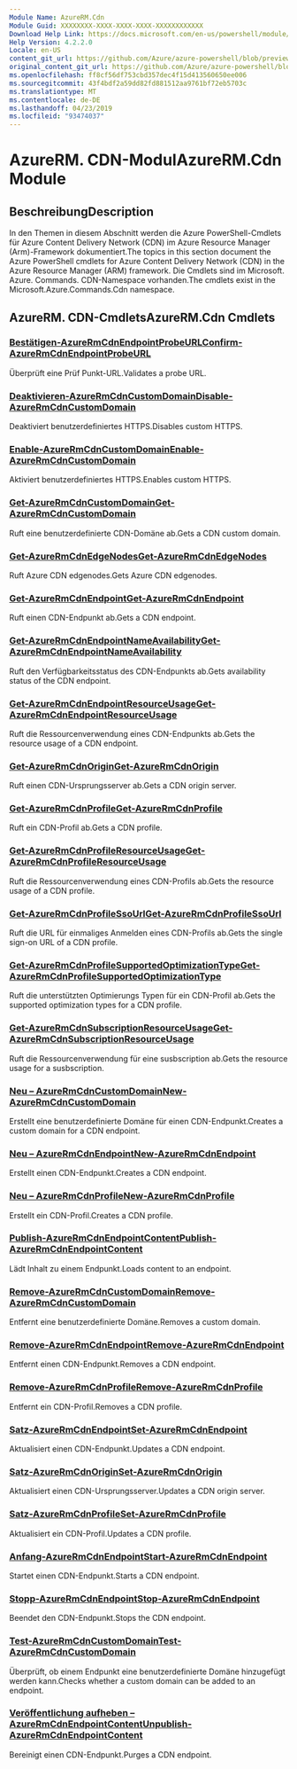 ```yaml
---
Module Name: AzureRM.Cdn
Module Guid: XXXXXXXX-XXXX-XXXX-XXXX-XXXXXXXXXXXX
Download Help Link: https://docs.microsoft.com/en-us/powershell/module/azurerm.cdn
Help Version: 4.2.2.0
Locale: en-US
content_git_url: https://github.com/Azure/azure-powershell/blob/preview/src/ResourceManager/Cdn/Commands.Cdn/help/AzureRM.Cdn.md
original_content_git_url: https://github.com/Azure/azure-powershell/blob/preview/src/ResourceManager/Cdn/Commands.Cdn/help/AzureRM.Cdn.md
ms.openlocfilehash: ff8cf56df753cbd357dec4f15d413560650ee006
ms.sourcegitcommit: 43f4bdf2a59dd82fd881512aa9761bf72eb5703c
ms.translationtype: MT
ms.contentlocale: de-DE
ms.lasthandoff: 04/23/2019
ms.locfileid: "93474037"
---
```

# <span data-ttu-id="bb2f3-101">AzureRM. CDN-Modul</span><span class="sxs-lookup"><span data-stu-id="bb2f3-101">AzureRM.Cdn Module</span></span>
## <span data-ttu-id="bb2f3-102">Beschreibung</span><span class="sxs-lookup"><span data-stu-id="bb2f3-102">Description</span></span>
<span data-ttu-id="bb2f3-103">In den Themen in diesem Abschnitt werden die Azure PowerShell-Cmdlets für Azure Content Delivery Network (CDN) im Azure Resource Manager (Arm)-Framework dokumentiert.</span><span class="sxs-lookup"><span data-stu-id="bb2f3-103">The topics in this section document the Azure PowerShell cmdlets for Azure Content Delivery Network (CDN) in the Azure Resource Manager (ARM) framework.</span></span> <span data-ttu-id="bb2f3-104">Die Cmdlets sind im Microsoft. Azure. Commands. CDN-Namespace vorhanden.</span><span class="sxs-lookup"><span data-stu-id="bb2f3-104">The cmdlets exist in the Microsoft.Azure.Commands.Cdn namespace.</span></span>

## <span data-ttu-id="bb2f3-105">AzureRM. CDN-Cmdlets</span><span class="sxs-lookup"><span data-stu-id="bb2f3-105">AzureRM.Cdn Cmdlets</span></span>
### [<span data-ttu-id="bb2f3-106">Bestätigen-AzureRmCdnEndpointProbeURL</span><span class="sxs-lookup"><span data-stu-id="bb2f3-106">Confirm-AzureRmCdnEndpointProbeURL</span></span>](Confirm-AzureRmCdnEndpointProbeURL.md)
<span data-ttu-id="bb2f3-107">Überprüft eine Prüf Punkt-URL.</span><span class="sxs-lookup"><span data-stu-id="bb2f3-107">Validates a probe URL.</span></span>

### [<span data-ttu-id="bb2f3-108">Deaktivieren-AzureRmCdnCustomDomain</span><span class="sxs-lookup"><span data-stu-id="bb2f3-108">Disable-AzureRmCdnCustomDomain</span></span>](Disable-AzureRmCdnCustomDomain.md)
<span data-ttu-id="bb2f3-109">Deaktiviert benutzerdefiniertes HTTPS.</span><span class="sxs-lookup"><span data-stu-id="bb2f3-109">Disables custom HTTPS.</span></span>

### [<span data-ttu-id="bb2f3-110">Enable-AzureRmCdnCustomDomain</span><span class="sxs-lookup"><span data-stu-id="bb2f3-110">Enable-AzureRmCdnCustomDomain</span></span>](Enable-AzureRmCdnCustomDomain.md)
<span data-ttu-id="bb2f3-111">Aktiviert benutzerdefiniertes HTTPS.</span><span class="sxs-lookup"><span data-stu-id="bb2f3-111">Enables custom HTTPS.</span></span>

### [<span data-ttu-id="bb2f3-112">Get-AzureRmCdnCustomDomain</span><span class="sxs-lookup"><span data-stu-id="bb2f3-112">Get-AzureRmCdnCustomDomain</span></span>](Get-AzureRmCdnCustomDomain.md)
<span data-ttu-id="bb2f3-113">Ruft eine benutzerdefinierte CDN-Domäne ab.</span><span class="sxs-lookup"><span data-stu-id="bb2f3-113">Gets a CDN custom domain.</span></span>

### [<span data-ttu-id="bb2f3-114">Get-AzureRmCdnEdgeNodes</span><span class="sxs-lookup"><span data-stu-id="bb2f3-114">Get-AzureRmCdnEdgeNodes</span></span>](Get-AzureRmCdnEdgeNodes.md)
<span data-ttu-id="bb2f3-115">Ruft Azure CDN edgenodes.</span><span class="sxs-lookup"><span data-stu-id="bb2f3-115">Gets Azure CDN edgenodes.</span></span>

### [<span data-ttu-id="bb2f3-116">Get-AzureRmCdnEndpoint</span><span class="sxs-lookup"><span data-stu-id="bb2f3-116">Get-AzureRmCdnEndpoint</span></span>](Get-AzureRmCdnEndpoint.md)
<span data-ttu-id="bb2f3-117">Ruft einen CDN-Endpunkt ab.</span><span class="sxs-lookup"><span data-stu-id="bb2f3-117">Gets a CDN endpoint.</span></span>

### [<span data-ttu-id="bb2f3-118">Get-AzureRmCdnEndpointNameAvailability</span><span class="sxs-lookup"><span data-stu-id="bb2f3-118">Get-AzureRmCdnEndpointNameAvailability</span></span>](Get-AzureRmCdnEndpointNameAvailability.md)
<span data-ttu-id="bb2f3-119">Ruft den Verfügbarkeitsstatus des CDN-Endpunkts ab.</span><span class="sxs-lookup"><span data-stu-id="bb2f3-119">Gets availability status of the CDN endpoint.</span></span>

### [<span data-ttu-id="bb2f3-120">Get-AzureRmCdnEndpointResourceUsage</span><span class="sxs-lookup"><span data-stu-id="bb2f3-120">Get-AzureRmCdnEndpointResourceUsage</span></span>](Get-AzureRmCdnEndpointResourceUsage.md)
<span data-ttu-id="bb2f3-121">Ruft die Ressourcenverwendung eines CDN-Endpunkts ab.</span><span class="sxs-lookup"><span data-stu-id="bb2f3-121">Gets the resource usage of a CDN endpoint.</span></span>

### [<span data-ttu-id="bb2f3-122">Get-AzureRmCdnOrigin</span><span class="sxs-lookup"><span data-stu-id="bb2f3-122">Get-AzureRmCdnOrigin</span></span>](Get-AzureRmCdnOrigin.md)
<span data-ttu-id="bb2f3-123">Ruft einen CDN-Ursprungsserver ab.</span><span class="sxs-lookup"><span data-stu-id="bb2f3-123">Gets a CDN origin server.</span></span>

### [<span data-ttu-id="bb2f3-124">Get-AzureRmCdnProfile</span><span class="sxs-lookup"><span data-stu-id="bb2f3-124">Get-AzureRmCdnProfile</span></span>](Get-AzureRmCdnProfile.md)
<span data-ttu-id="bb2f3-125">Ruft ein CDN-Profil ab.</span><span class="sxs-lookup"><span data-stu-id="bb2f3-125">Gets a CDN profile.</span></span>

### [<span data-ttu-id="bb2f3-126">Get-AzureRmCdnProfileResourceUsage</span><span class="sxs-lookup"><span data-stu-id="bb2f3-126">Get-AzureRmCdnProfileResourceUsage</span></span>](Get-AzureRmCdnProfileResourceUsage.md)
<span data-ttu-id="bb2f3-127">Ruft die Ressourcenverwendung eines CDN-Profils ab.</span><span class="sxs-lookup"><span data-stu-id="bb2f3-127">Gets the resource usage of a CDN profile.</span></span>

### [<span data-ttu-id="bb2f3-128">Get-AzureRmCdnProfileSsoUrl</span><span class="sxs-lookup"><span data-stu-id="bb2f3-128">Get-AzureRmCdnProfileSsoUrl</span></span>](Get-AzureRmCdnProfileSsoUrl.md)
<span data-ttu-id="bb2f3-129">Ruft die URL für einmaliges Anmelden eines CDN-Profils ab.</span><span class="sxs-lookup"><span data-stu-id="bb2f3-129">Gets the single sign-on URL of a CDN profile.</span></span>

### [<span data-ttu-id="bb2f3-130">Get-AzureRmCdnProfileSupportedOptimizationType</span><span class="sxs-lookup"><span data-stu-id="bb2f3-130">Get-AzureRmCdnProfileSupportedOptimizationType</span></span>](Get-AzureRmCdnProfileSupportedOptimizationType.md)
<span data-ttu-id="bb2f3-131">Ruft die unterstützten Optimierungs Typen für ein CDN-Profil ab.</span><span class="sxs-lookup"><span data-stu-id="bb2f3-131">Gets the supported optimization types for a CDN profile.</span></span>

### [<span data-ttu-id="bb2f3-132">Get-AzureRmCdnSubscriptionResourceUsage</span><span class="sxs-lookup"><span data-stu-id="bb2f3-132">Get-AzureRmCdnSubscriptionResourceUsage</span></span>](Get-AzureRmCdnSubscriptionResourceUsage.md)
<span data-ttu-id="bb2f3-133">Ruft die Ressourcenverwendung für eine susbscription ab.</span><span class="sxs-lookup"><span data-stu-id="bb2f3-133">Gets the resource usage for a susbscription.</span></span>

### [<span data-ttu-id="bb2f3-134">Neu – AzureRmCdnCustomDomain</span><span class="sxs-lookup"><span data-stu-id="bb2f3-134">New-AzureRmCdnCustomDomain</span></span>](New-AzureRmCdnCustomDomain.md)
<span data-ttu-id="bb2f3-135">Erstellt eine benutzerdefinierte Domäne für einen CDN-Endpunkt.</span><span class="sxs-lookup"><span data-stu-id="bb2f3-135">Creates a custom domain for a CDN endpoint.</span></span>

### [<span data-ttu-id="bb2f3-136">Neu – AzureRmCdnEndpoint</span><span class="sxs-lookup"><span data-stu-id="bb2f3-136">New-AzureRmCdnEndpoint</span></span>](New-AzureRmCdnEndpoint.md)
<span data-ttu-id="bb2f3-137">Erstellt einen CDN-Endpunkt.</span><span class="sxs-lookup"><span data-stu-id="bb2f3-137">Creates a CDN endpoint.</span></span>

### [<span data-ttu-id="bb2f3-138">Neu – AzureRmCdnProfile</span><span class="sxs-lookup"><span data-stu-id="bb2f3-138">New-AzureRmCdnProfile</span></span>](New-AzureRmCdnProfile.md)
<span data-ttu-id="bb2f3-139">Erstellt ein CDN-Profil.</span><span class="sxs-lookup"><span data-stu-id="bb2f3-139">Creates a CDN profile.</span></span>

### [<span data-ttu-id="bb2f3-140">Publish-AzureRmCdnEndpointContent</span><span class="sxs-lookup"><span data-stu-id="bb2f3-140">Publish-AzureRmCdnEndpointContent</span></span>](Publish-AzureRmCdnEndpointContent.md)
<span data-ttu-id="bb2f3-141">Lädt Inhalt zu einem Endpunkt.</span><span class="sxs-lookup"><span data-stu-id="bb2f3-141">Loads content to an endpoint.</span></span>

### [<span data-ttu-id="bb2f3-142">Remove-AzureRmCdnCustomDomain</span><span class="sxs-lookup"><span data-stu-id="bb2f3-142">Remove-AzureRmCdnCustomDomain</span></span>](Remove-AzureRmCdnCustomDomain.md)
<span data-ttu-id="bb2f3-143">Entfernt eine benutzerdefinierte Domäne.</span><span class="sxs-lookup"><span data-stu-id="bb2f3-143">Removes a custom domain.</span></span>

### [<span data-ttu-id="bb2f3-144">Remove-AzureRmCdnEndpoint</span><span class="sxs-lookup"><span data-stu-id="bb2f3-144">Remove-AzureRmCdnEndpoint</span></span>](Remove-AzureRmCdnEndpoint.md)
<span data-ttu-id="bb2f3-145">Entfernt einen CDN-Endpunkt.</span><span class="sxs-lookup"><span data-stu-id="bb2f3-145">Removes a CDN endpoint.</span></span>

### [<span data-ttu-id="bb2f3-146">Remove-AzureRmCdnProfile</span><span class="sxs-lookup"><span data-stu-id="bb2f3-146">Remove-AzureRmCdnProfile</span></span>](Remove-AzureRmCdnProfile.md)
<span data-ttu-id="bb2f3-147">Entfernt ein CDN-Profil.</span><span class="sxs-lookup"><span data-stu-id="bb2f3-147">Removes a CDN profile.</span></span>

### [<span data-ttu-id="bb2f3-148">Satz-AzureRmCdnEndpoint</span><span class="sxs-lookup"><span data-stu-id="bb2f3-148">Set-AzureRmCdnEndpoint</span></span>](Set-AzureRmCdnEndpoint.md)
<span data-ttu-id="bb2f3-149">Aktualisiert einen CDN-Endpunkt.</span><span class="sxs-lookup"><span data-stu-id="bb2f3-149">Updates a CDN endpoint.</span></span>

### [<span data-ttu-id="bb2f3-150">Satz-AzureRmCdnOrigin</span><span class="sxs-lookup"><span data-stu-id="bb2f3-150">Set-AzureRmCdnOrigin</span></span>](Set-AzureRmCdnOrigin.md)
<span data-ttu-id="bb2f3-151">Aktualisiert einen CDN-Ursprungsserver.</span><span class="sxs-lookup"><span data-stu-id="bb2f3-151">Updates a CDN origin server.</span></span>

### [<span data-ttu-id="bb2f3-152">Satz-AzureRmCdnProfile</span><span class="sxs-lookup"><span data-stu-id="bb2f3-152">Set-AzureRmCdnProfile</span></span>](Set-AzureRmCdnProfile.md)
<span data-ttu-id="bb2f3-153">Aktualisiert ein CDN-Profil.</span><span class="sxs-lookup"><span data-stu-id="bb2f3-153">Updates a CDN profile.</span></span>

### [<span data-ttu-id="bb2f3-154">Anfang-AzureRmCdnEndpoint</span><span class="sxs-lookup"><span data-stu-id="bb2f3-154">Start-AzureRmCdnEndpoint</span></span>](Start-AzureRmCdnEndpoint.md)
<span data-ttu-id="bb2f3-155">Startet einen CDN-Endpunkt.</span><span class="sxs-lookup"><span data-stu-id="bb2f3-155">Starts a CDN endpoint.</span></span>

### [<span data-ttu-id="bb2f3-156">Stopp-AzureRmCdnEndpoint</span><span class="sxs-lookup"><span data-stu-id="bb2f3-156">Stop-AzureRmCdnEndpoint</span></span>](Stop-AzureRmCdnEndpoint.md)
<span data-ttu-id="bb2f3-157">Beendet den CDN-Endpunkt.</span><span class="sxs-lookup"><span data-stu-id="bb2f3-157">Stops the CDN endpoint.</span></span>

### [<span data-ttu-id="bb2f3-158">Test-AzureRmCdnCustomDomain</span><span class="sxs-lookup"><span data-stu-id="bb2f3-158">Test-AzureRmCdnCustomDomain</span></span>](Test-AzureRmCdnCustomDomain.md)
<span data-ttu-id="bb2f3-159">Überprüft, ob einem Endpunkt eine benutzerdefinierte Domäne hinzugefügt werden kann.</span><span class="sxs-lookup"><span data-stu-id="bb2f3-159">Checks whether a custom domain can be added to an endpoint.</span></span>

### [<span data-ttu-id="bb2f3-160">Veröffentlichung aufheben – AzureRmCdnEndpointContent</span><span class="sxs-lookup"><span data-stu-id="bb2f3-160">Unpublish-AzureRmCdnEndpointContent</span></span>](Unpublish-AzureRmCdnEndpointContent.md)
<span data-ttu-id="bb2f3-161">Bereinigt einen CDN-Endpunkt.</span><span class="sxs-lookup"><span data-stu-id="bb2f3-161">Purges a CDN endpoint.</span></span>

